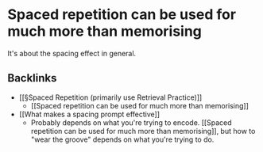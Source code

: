 # Spaced repetition can be used for much more than memorising
It's about the spacing effect in general.

## Backlinks
* [[§Spaced Repetition (primarily use Retrieval Practice)]]
	* [[Spaced repetition can be used for much more than memorising]]
* [[What makes a spacing prompt effective]]
	* Probably depends on what you're trying to encode. [[Spaced repetition can be used for much more than memorising]], but how to "wear the groove" depends on what you're trying to do.

<!-- #Life -->

<!-- {BearID:684AB046-902E-4139-B07C-9A52AE4163C7-15756-000013044F844970} -->
